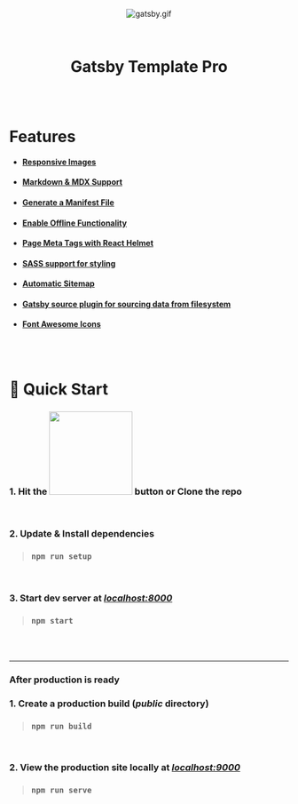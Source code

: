 <p align="center">
<img src="https://cdn.hashnode.com/res/hashnode/image/upload/v1610223632623/lKUGuX_QX.gif" alt="gatsby.gif" />
</p>

<br />

<h1 align="center"><strong>Gatsby Template Pro</strong></h1>

<br />
<br />

# <strong>Features</strong>

-   #### [Responsive Images][responsive images]
-   #### [Markdown & MDX Support][markdown & mdx support]
-   #### [Generate a Manifest File][generate a manifest file]
-   #### [Enable Offline Functionality][enable offline functionality]
-   #### [Page Meta Tags with React Helmet][page meta tags with react helmet]
-   #### [SASS support for styling][sass support for styling]
-   #### [Automatic Sitemap][automatic sitemap]
-   #### [Gatsby source plugin for sourcing data from filesystem][gatsby source plugin for sourcing data from filesystem]
-   #### [Font Awesome Icons][font awesome icons]

<br />
<br />

# <strong>🚀 Quick Start</strong>

### 1. Hit the <img src="https://cdn.hashnode.com/res/hashnode/image/upload/v1610228403176/kGm5l6Bcv.png" width="150"/> button or **Clone** the repo

<br />

### 2. Update & Install dependencies

> ### `npm run setup`

<br />

### 3. Start dev server at [**_localhost:8000_**][devserver]

> ### `npm start`

<br />
<br />

---

### <strong>After production is ready</strong>

### 1. Create a production build (**_public_** directory)

> ### `npm run build`

<br />

### 2. View the production site locally at [**_localhost:9000_**][prodserver]

> ### `npm run serve`

[responsive images]: https://www.gatsbyjs.com/plugins/gatsby-image/?=gatsby-image
[markdown & mdx support]: https://www.gatsbyjs.com/plugins/gatsby-plugin-mdx/?=gatsby-plugin-mdx
[generate a manifest file]: https://www.gatsbyjs.com/plugins/gatsby-plugin-manifest/?=gatsby-plugin-manifest
[enable offline functionality]: https://www.gatsbyjs.com/plugins/gatsby-plugin-offline/?=gatsby-plugin-offline
[page meta tags with react helmet]: https://www.gatsbyjs.com/plugins/gatsby-plugin-react-helmet/?=gatsby-plugin-react-helmet
[sass support for styling]: https://www.gatsbyjs.com/plugins/gatsby-plugin-sass/?=gatsby-plugin-sass
[automatic sitemap]: https://www.gatsbyjs.com/plugins/gatsby-plugin-sitemap/?=gatsby-plugin-sitemap
[gatsby source plugin for sourcing data from filesystem]: https://www.gatsbyjs.com/plugins/gatsby-source-filesystem/?=gatsby-source-filesystem
[font awesome icons]: https://fontawesome.com/
[devserver]: http://localhost:8000/
[prodserver]: http://localhost:9000/
